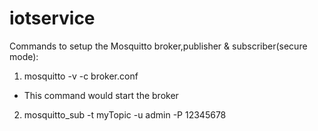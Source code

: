 # iotservice

Commands to setup the Mosquitto broker,publisher & subscriber(secure mode):

1. mosquitto -v -c broker.conf

- This command would start the broker

2. mosquitto_sub -t myTopic -u admin -P 12345678